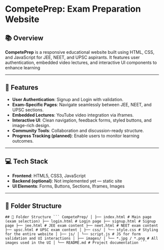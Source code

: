 # CompetePrep: Exam Preparation Website

## 📚 Overview

**CompetePrep** is a responsive educational website built using HTML, CSS, and JavaScript for JEE, NEET, and UPSC aspirants. It features user authentication, embedded video lectures, and interactive UI components to enhance learning

---

## 🎯 Features

- **User Authentication**: Signup and Login with validation.
- **Exam-Specific Pages**: Navigate seamlessly between JEE, NEET, and UPSC sections.
- **Embedded Lectures**: YouTube video integration via iframes.
- **Interactive UI**: Clean navigation, feedback forms, styled buttons, and image-rich design.
- **Community Tools**: Collaboration and discussion-ready structure.
- **Progress Tracking (planned)**: Enable users to monitor learning outcomes.

---

## 💻 Tech Stack

- **Frontend**: HTML5, CSS3, JavaScript
- **Backend (optional)**: Not implemented yet — static site
- **UI Elements**: Forms, Buttons, Sections, Iframes, Images

---

## 📁 Folder Structure
<pre lang="markdown"><code>## 📁 Folder Structure ``` CompetePrep/ │ ├── index.html # Main page (exam selection) ├── login.html # Login page ├── signup.html # Signup page ├── jee.html # JEE exam content ├── neet.html # NEET exam content ├── upsc.html # UPSC exam content │ ├── css/ │ └── style.css # Styling for the entire website │ ├── js/ │ └── script.js # JS for form validation and UI interactions │ ├── images/ │ └── *.jpg / *.png # All images used in the UI │ └── README.md # Project documentation ``` </code></pre>
